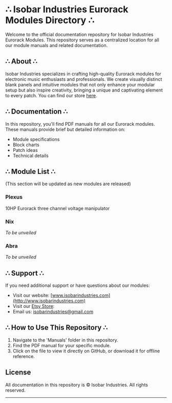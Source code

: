 # ∴ Isobar Industries Eurorack Modules Directory ∴

Welcome to the official documentation repository for Isobar Industries Eurorack Modules. This repository serves as a centralized location for all our module manuals and related documentation.

## ∴ About ∴

Isobar Industries specializes in crafting high-quality Eurorack modules for electronic music enthusiasts and professionals. We create visually distinct blank panels and intuitive modules that not only enhance your modular setup but also inspire creativity, bringing a unique and captivating element to every patch.
You can find our store [here]([url](https://isobarindustries.etsy.com)).

## ∴ Documentation ∴

In this repository, you'll find PDF manuals for all our Eurorack modules. These manuals provide brief but detailed information on:

- Module specifications
- Block charts
- Patch ideas
- Technical details

## ∴ Module List ∴

(This section will be updated as new modules are released)

### **Plexus**
10HP Eurorack three channel voltage manipulator

### **Nix**
*To be unveiled*

### **Abra**
*To be unveiled*

## ∴ Support ∴

If you need additional support or have questions about our modules:

- Visit our website: [www.isobarindustries.com](http://www.isobarindustries.com)
- Visit our [Etsy Store](https://isobarindustries.etsy.com):
- Email us: isobarindustries@gmail.com

## ∴ How to Use This Repository ∴

1. Navigate to the 'Manuals' folder in this repository.
2. Find the PDF manual for your specific module.
3. Click on the file to view it directly on GitHub, or download it for offline reference.

## License

All documentation in this repository is © Isobar Industries. All rights reserved.

---
